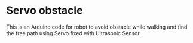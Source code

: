 # Servo obstacle
This is an Arduino code for robot to avoid obstacle while walking and find the free path using Servo fixed with Ultrasonic Sensor.
